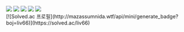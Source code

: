 <div style="display:flex; flex-direction:column; align-items:flex-start;">
    <div>
        <img src="https://img.shields.io/badge/Python-3776AB?style=for-the-badge&logo=Python&logoColor=white">
        <img src="https://img.shields.io/badge/c++-00599C?style=for-the-badge&logo=cplusplus&logoColor=white">
        <img src="https://img.shields.io/badge/Kotlin-7F52FF?style=for-the-badge&logo=kotlin&logoColor=white">
        <img src="https://img.shields.io/badge/R-276DC3?style=for-the-badge&logo=r&logoColor=white">
        <img src="https://img.shields.io/badge/julia-9558B2?style=for-the-badge&logo=julia&logoColor=white">
    </div>
    <div>
        [![Solved.ac 프로필](http://mazassumnida.wtf/api/mini/generate_badge?boj=liv66)](https://solved.ac/liv66)
    </div>
</div>
